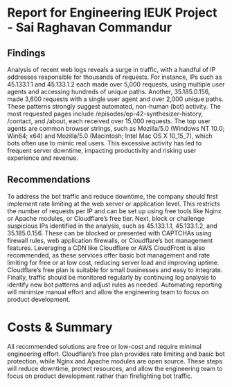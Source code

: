 # Report for Engineering IEUK Project - Sai Raghavan Commandur

## Findings

Analysis of recent web logs reveals a surge in traffic, with a handful of IP addresses responsible for thousands of requests. For instance, IPs such as 45.133.1.1 and 45.133.1.2 each made over 5,000 requests, using multiple user agents and accessing hundreds of unique paths. Another, 35.185.0.156, made 3,600 requests with a single user agent and over 2,000 unique paths. These patterns strongly suggest automated, non-human (bot) activity. The most requested pages include /episodes/ep-42-synthesizer-history, /contact, and /about, each received over 15,000 requests. The top user agents are common browser strings, such as Mozilla/5.0 (Windows NT 10.0; Win64; x64) and Mozilla/5.0 (Macintosh; Intel Mac OS X 10_15_7), which bots often use to mimic real users. This excessive activity has led to frequent server downtime, impacting productivity and risking user experience and revenue.

## Recommendations

To address the bot traffic and reduce downtime, the company should first implement rate limiting at the web server or application level. This restricts the number of requests per IP and can be set up using free tools like Nginx or Apache modules, or Cloudflare’s free tier. Next, block or challenge suspicious IPs identified in the analysis, such as 45.133.1.1, 45.133.1.2, and 35.185.0.156. These can be blocked or presented with CAPTCHAs using firewall rules, web application firewalls, or Cloudflare’s bot management features. Leveraging a CDN like Cloudflare or AWS CloudFront is also recommended, as these services offer basic bot management and rate limiting for free or at low cost, reducing server load and improving uptime. Cloudflare’s free plan is suitable for small businesses and easy to integrate. Finally, traffic should be monitored regularly by continuing log analysis to identify new bot patterns and adjust rules as needed. Automating reporting will minimize manual effort and allow the engineering team to focus on product development.

# Costs & Summary

All recommended solutions are free or low-cost and require minimal engineering effort. Cloudflare’s free plan provides rate limiting and basic bot protection, while Nginx and Apache modules are open source. These steps will reduce downtime, protect resources, and allow the engineering team to focus on product development rather than firefighting bot traffic.
